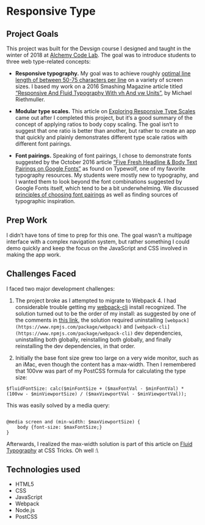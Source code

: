 # Responsive Type

## Project Goals

This project was built for the Devsign course I designed and taught in the winter of 2018 at [Alchemy Code Lab](https://www.alchemycodelab.com/). The goal was to introduce students to three web type-related concepts:

* **Responsive typography.** My goal was to achieve roughly [optimal line length of between 50-75 characters per line](https://baymard.com/blog/line-length-readability) on a variety of screen sizes. I based my work on a 2016 Smashing Magazine article titled [“Responsive And Fluid Typography With vh And vw Units”](https://www.smashingmagazine.com/2016/05/fluid-typography/), by Michael Riethmuller.

* **Modular type scales.** This article on [Exploring Responsive Type Scales](https://medium.com/sketch-app-sources/exploring-responsive-type-scales-cf1da541be54) came out after I completed this project, but it‘s a good summary of the concept of applying ratios to body copy scaling. The goal isn‘t to suggest that one ratio is better than another, but rather to create an app that quickly and plainly demonstrates different type scale ratios with different font pairings.

* **Font pairings.** Speaking of font pairings, I chose to demonstrate fonts suggested by the October 2016 article [“Five Fresh Headline & Body Text Pairings on Google Fonts”](https://www.typewolf.com/blog/google-fonts-combinations) as found on Typewolf, one of my favorite typography resources. My students were mostly new to typography, and I wanted them to look beyond the font combinations suggested by Google Fonts itself, which tend to be a bit underwhelming. We discussed [principles of choosing font pairings](https://www.canva.com/learn/combining-fonts-10-must-know-tips-from-a-designer/) as well as finding sources of typographic inspiration.

## Prep Work

I didn’t have tons of time to prep for this one. The goal wasn’t a multipage interface with a complex navigation system, but rather something I could demo quickly and keep the focus on the JavaScript and CSS involved in making the app work.

## Challenges Faced

I faced two major development challenges:

1. The project broke as I attempted to migrate to Webpack 4. I had considerable trouble getting my [webpack-cli](https://www.npmjs.com/package/webpack-cli) install recognized. The solution turned out to be the order of my install: as suggested by one of the comments in [this link](https://github.com/webpack/webpack/issues/7197), the solution required uninstalling `[webpack](https://www.npmjs.com/package/webpack)` and `[webpack-cli](https://www.npmjs.com/package/webpack-cli)` dev dependencies, uninstalling both globally, reinstalling both globally, and finally reinstalling the dev dependencies, in that order.

2. Initially the base font size grew too large on a very wide monitor, such as an iMac, even though the content has a max-width. Then I remembered that 100vw was part of my PostCSS formula for calculating the type size:

```
$fluidFontSize: calc($minFontSize + ($maxFontVal - $minFontVal) * (100vw - $minViewportSize) / ($maxViewportVal - $minViewportVal));
```

This was easily solved by a media query:

```

@media screen and (min-width: $maxViewportSize) {
    body {font-size: $maxFontSize;}
}
```
Afterwards, I realized the max-width solution is part of this article on [Fluid Typography](https://css-tricks.com/snippets/css/fluid-typography/) at CSS Tricks. Oh well :\

## Technologies used

* HTML5
* CSS
* JavaScript
* Webpack
* Node.js
* PostCSS